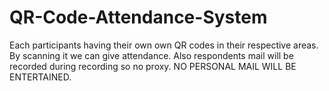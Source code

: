 # QR-Code-Attendance-System
Each participants having their own own QR codes in their respective areas. By scanning it we can give attendance. Also respondents mail will be recorded during recording so no proxy. NO PERSONAL MAIL WILL BE ENTERTAINED.
